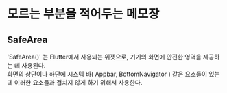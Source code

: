 # 모르는 부분을 적어두는 메모장

## SafeArea
'SafeArea()' 는 Flutter에서 사용되는 위젯으로, 기기의 화면에 안전한 영역을 제공하는 데 사용된다.   
화면의 상단이나 하단에 시스템 바( Appbar, BottomNavigator ) 같은 요소들이 있는데 이러한 요소들과 겹치지 않게 하기 위해서 사용한다.   
